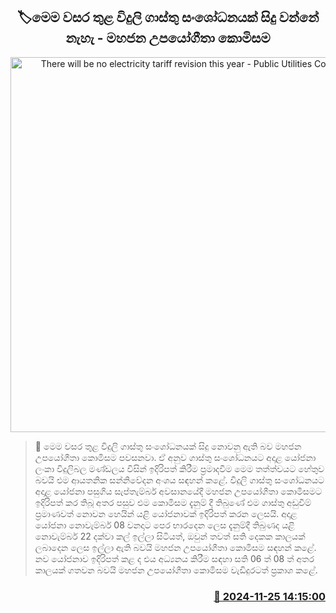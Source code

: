 <p align='center'><b><h2 align='center' title='There will be no electricity tariff revision this year - Public Utilities Commission'>🏷මෙම වසර තුළ විදුලි ගාස්තු සංශෝධනයක් සිදු වන්නේ නැහැ - මහජන උපයෝගීතා කොමිසම</h2></b></p>
<p align='center'><img src='https://helakuru.sgp1.cdn.digitaloceanspaces.com/esana/images/lib/pucsl-archived.jpg' width='600' alt='There will be no electricity tariff revision this year - Public Utilities Commission'></p>

>📝 මෙම වසර තුළ විදුලි ගාස්තු සංශෝධනයක් සිදු නොවනු ඇති බව මහජන උපයෝගීතා කොමිසම පවසනවා.
ඒ අනුව ගාස්තු සංශෝධනයට අදාළ යෝජනා ලංකා විදුලිබල මණ්ඩලය විසින් ඉදිරිපත් කිරීම ප්‍රමාදවීම මෙම තත්ත්වයට හේතුව බවයි එම ආයතනික සන්නිවේදන අංශය සඳහන් කළේ.
විදුලි ගාස්තු සංශෝධනයට අදාළ යෝජනා පසුගිය සැප්තැම්බර් අවසානයේදී මහජන උපයෝගීතා කොමිසමට ඉදිරිපත් කර තිබූ අතර පසුව එම කොමිසම දැනුම් දී තිබුණේ එම ගාස්තු අඩුවීම් ප්‍රමාණවත් නොවන හෙයින් යළි යෝජනාවක් ඉදිරිපත් කරන ලෙසයි.
අදාළ යෝජනා නොවැම්බර් 08 වනදාට පෙර භාරදෙන ලෙස දැනුම්දී තිබුණද යළි නොවැම්බර් 22 දක්වා කල් ඉල්ලා සිටියත්, ඔවුන් තවත් සති දෙකක කාලයක් ලබාදෙන ලෙස ඉල්ලා ඇති බවයි මහජන උපයෝගීතා කොමිසම සඳහන් කළේ.
නව යෝජනාව ඉදිරිපත් කළ ද එය අධ්‍යනය කිරීම සඳහා සති 06 ත් 08 ත් අතර කාලයක් ගතවන බවයි මහජන උපයෝගීතා කොමිසම වැඩිදුරටත් ප්‍රකාශ කළේ. 


<h3 align='right'><a href='https://www.helakuru.lk/esana/p/105408/'>📅 2024-11-25 14:15:00</a></h3>

